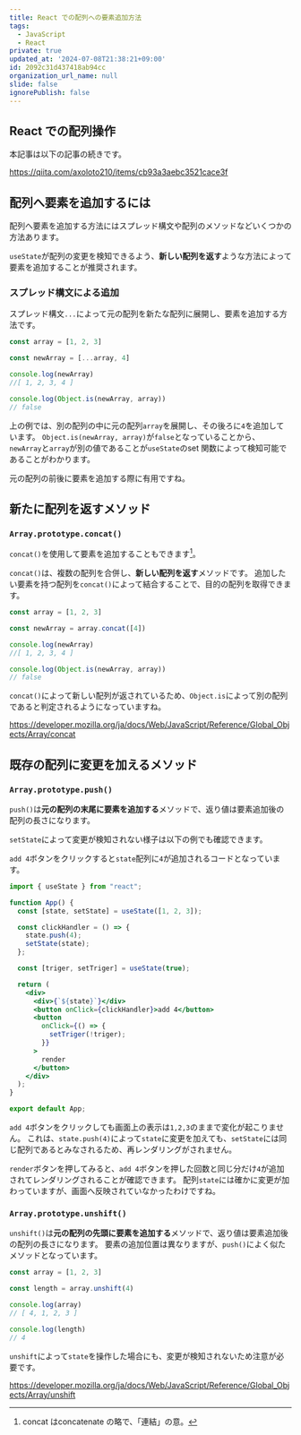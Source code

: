 ```yaml
---
title: React での配列への要素追加方法
tags:
  - JavaScript
  - React
private: true
updated_at: '2024-07-08T21:38:21+09:00'
id: 2092c31d437418ab94cc
organization_url_name: null
slide: false
ignorePublish: false
---
```

## React での配列操作
本記事は以下の記事の続きです。

https://qiita.com/axoloto210/items/cb93a3aebc3521cace3f

## 配列へ要素を追加するには
配列へ要素を追加する方法にはスプレッド構文や配列のメソッドなどいくつかの方法あります。

`useState`が配列の変更を検知できるよう、**新しい配列を返す**ような方法によって要素を追加することが推奨されます。

### スプレッド構文による追加
スプレッド構文`...`によって元の配列を新たな配列に展開し、要素を追加する方法です。
```ts
const array = [1, 2, 3]

const newArray = [...array, 4]

console.log(newArray)
//[ 1, 2, 3, 4 ]

console.log(Object.is(newArray, array))
// false
```

上の例では、別の配列の中に元の配列`array`を展開し、その後ろに`4`を追加しています。
`Object.is(newArray, array)`が`false`となっていることから、`newArray`と`array`が別の値であることが`useState`のset 関数によって検知可能であることがわかります。

元の配列の前後に要素を追加する際に有用ですね。
## 新たに配列を返すメソッド
### `Array.prototype.concat()`
`concat()`を使用して要素を追加することもできます[^1]。

`concat()`は、複数の配列を合併し、**新しい配列を返す**メソッドです。
追加したい要素を持つ配列を`concat()`によって結合することで、目的の配列を取得できます。

```ts
const array = [1, 2, 3]

const newArray = array.concat([4])

console.log(newArray)
//[ 1, 2, 3, 4 ]

console.log(Object.is(newArray, array))
// false
```

`concat()`によって新しい配列が返されているため、`Object.is`によって別の配列であると判定されるようになっていますね。

https://developer.mozilla.org/ja/docs/Web/JavaScript/Reference/Global_Objects/Array/concat


## 既存の配列に変更を加えるメソッド
### `Array.prototype.push()`
`push()`は**元の配列の末尾に要素を追加する**メソッドで、返り値は要素追加後の配列の長さになります。

`setState`によって変更が検知されない様子は以下の例でも確認できます。

`add 4`ボタンをクリックすると`state`配列に`4`が追加されるコードとなっています。
```jsx:App.jsx
import { useState } from "react";

function App() {
  const [state, setState] = useState([1, 2, 3]);

  const clickHandler = () => {
    state.push(4);
    setState(state);
  };

  const [triger, setTriger] = useState(true);

  return (
    <div>
      <div>{`${state}`}</div>
      <button onClick={clickHandler}>add 4</button>
      <button
        onClick={() => {
          setTriger(!triger);
        }}
      >
        render
      </button>
    </div>
  );
}

export default App;
```
`add 4`ボタンをクリックしても画面上の表示は`1,2,3`のままで変化が起こりません。
これは、`state.push(4)`によって`state`に変更を加えても、`setState`には同じ配列であるとみなされるため、再レンダリングがされません。

`render`ボタンを押してみると、`add 4`ボタンを押した回数と同じ分だけ`4`が追加されてレンダリングされることが確認できます。
配列`state`には確かに変更が加わっていますが、画面へ反映されていなかったわけですね。

### `Array.prototype.unshift()`
`unshift()`は**元の配列の先頭に要素を追加する**メソッドで、返り値は要素追加後の配列の長さになります。
要素の追加位置は異なりますが、`push()`によく似たメソッドとなっています。

```ts
const array = [1, 2, 3]

const length = array.unshift(4)

console.log(array)
// [ 4, 1, 2, 3 ]

console.log(length)
// 4
```

`unshift`によって`state`を操作した場合にも、変更が検知されないため注意が必要です。

https://developer.mozilla.org/ja/docs/Web/JavaScript/Reference/Global_Objects/Array/unshift

[^1]:concat はconcatenate の略で、「連結」の意。
